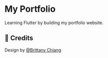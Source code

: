 # My Portfolio
Learning Flutter by building my portfolio website.

## 🙏 Credits  
Design by [@Brittany Chiang](https://github.com/bchiang7)